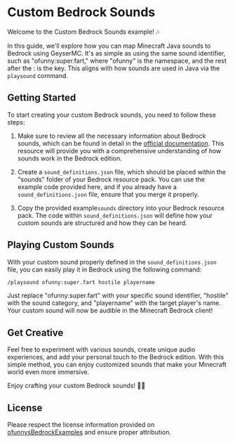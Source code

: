 # Custom Bedrock Sounds

Welcome to the Custom Bedrock Sounds example! 🎶

In this guide, we'll explore how you can map Minecraft Java sounds to Bedrock using GeyserMC. It's as simple as using the same sound identifier, such as "ofunny:super.fart," where "ofunny" is the namespace, and the rest after the : is the key. This aligns with how sounds are used in Java via the `playsound` command.

## Getting Started

To start creating your custom Bedrock sounds, you need to follow these steps:

1. Make sure to review all the necessary information about Bedrock sounds, which can be found in detail in the [official documentation](https://wiki.bedrock.dev/concepts/sounds.html). This resource will provide you with a comprehensive understanding of how sounds work in the Bedrock edition.

2. Create a `sound_definitions.json` file, which should be placed within the "sounds" folder of your Bedrock resource pack. You can use the example code provided here, and if you already have a `sound_definitions.json` file, ensure that you merge it properly.

3. Copy the provided example`sounds` directory into your Bedrock resource pack. The code within `sound_definitions.json` will define how your custom sounds are structured and how they can be heard. 

## Playing Custom Sounds

With your custom sound properly defined in the `sound_definitions.json` file, you can easily play it in Bedrock using the following command:

```bash
/playsound ofunny:super.fart hostile playername
```

Just replace "ofunny:super.fart" with your specific sound identifier, "hostile" with the sound category, and "playername" with the target player's name. Your custom sound will now be audible in the Minecraft Bedrock client!

## Get Creative

Feel free to experiment with various sounds, create unique audio experiences, and add your personal touch to the Bedrock edition. With this simple method, you can enjoy customized sounds that make your Minecraft world even more immersive.

Enjoy crafting your custom Bedrock sounds! 🎵✨

## License

Please respect the license information provided on [ofunnysBedrockExamples](https://github.com/ofunny/ofunnysBedrockExamples) and ensure proper attribution.